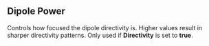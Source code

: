 ## Dipole Power

Controls how focused the dipole directivity is. Higher values result in sharper directivity patterns. Only used if **Directivity** is set to **true**.

